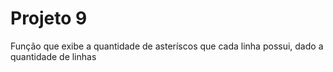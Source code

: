 # Projeto 9
Função que exibe a quantidade de asteríscos que cada linha possui, dado a quantidade de linhas